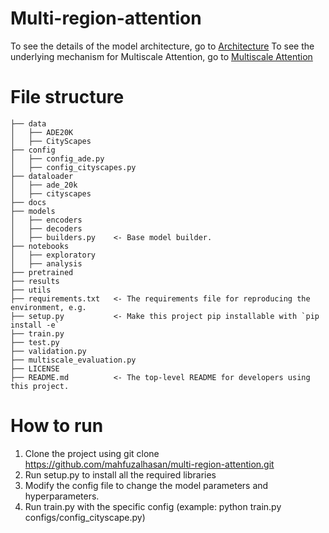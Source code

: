 # Multi-region-attention

To see the details of the model architecture, go to [Architecture](./docs/markdowns/architecture.md)
To see the underlying mechanism for Multiscale Attention, go to [Multiscale Attention](./docs/markdowns/multiscale_attention.md)



# File structure 
```
├── data
│   ├── ADE20K
│   ├── CityScapes
├── config
│   ├── config_ade.py
│   ├── config_cityscapes.py
├── dataloader
│   ├── ade_20k
│   ├── cityscapes
├── docs
├── models
│   ├── encoders
│   ├── decoders
│   ├── builders.py    <- Base model builder.
├── notebooks
│   ├── exploratory
│   ├── analysis
├── pretrained
├── results
├── utils
├── requirements.txt   <- The requirements file for reproducing the environment, e.g.
├── setup.py           <- Make this project pip installable with `pip install -e`
├── train.py
├── test.py
├── validation.py
├── multiscale_evaluation.py
├── LICENSE
├── README.md          <- The top-level README for developers using this project.
```


# How to run

1. Clone the project using git clone https://github.com/mahfuzalhasan/multi-region-attention.git
2. Run setup.py to install all the required libraries
3. Modify the config file to change the model parameters and hyperparameters.
4. Run train.py with the specific config (example: python train.py configs/config_cityscape.py) 

	
